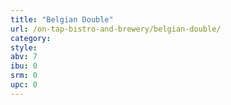 ```yaml
---
title: "Belgian Double"
url: /on-tap-bistro-and-brewery/belgian-double/
category: 
style: 
abv: 7
ibu: 0
srm: 0
upc: 0
---
```


